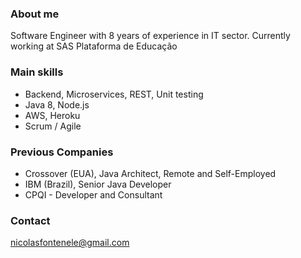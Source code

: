 ### About me
Software Engineer with 8 years of experience in IT sector.
Currently working at SAS Plataforma de Educação

### Main skills
- Backend, Microservices, REST, Unit testing
- Java 8, Node.js
- AWS, Heroku
- Scrum / Agile

### Previous Companies
- Crossover (EUA), Java Architect, Remote and Self-Employed
- IBM (Brazil), Senior Java Developer
- CPQI - Developer and Consultant

### Contact
nicolasfontenele@gmail.com
